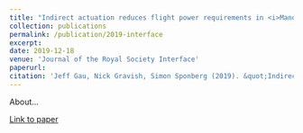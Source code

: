 ```yaml
---
title: "Indirect actuation reduces flight power requirements in <i>Manduca sexta</i> via elastic energy exchange"
collection: publications
permalink: /publication/2019-interface
excerpt: 
date: 2019-12-18
venue: 'Journal of the Royal Society Interface'
paperurl: 
citation: 'Jeff Gau, Nick Gravish, Simon Sponberg (2019). &quot;Indirect actuation reduces flight power requirements in <i>Manduca sexta</i> via elastic energy exchange.&quot; <i>Journal of the Royal Society Interface</i>. 16(131).'
---
```

About...

[Link to paper](https://royalsocietypublishing.org/doi/full/10.1098/rsif.2019.0543?casa_token=fsJB1fIcesgAAAAA%3A4gcpWBaIlOMwYy63roCbicA77Anx7ZfaVxOM91r1kUUsfRcs0hMq6WZ4dmyaU2A3Fts6mGW4hj-u-A)

